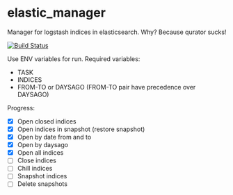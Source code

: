 # elastic_manager

Manager for logstash indices in elasticsearch. Why? Because qurator sucks!

[![Build Status](https://travis-ci.org/onetwotrip/elastic_manager.svg?branch=master)](https://travis-ci.org/onetwotrip/elastic_manager)

Use ENV variables for run. Required variables:

- TASK
- INDICES
- FROM-TO or DAYSAGO (FROM-TO pair have precedence over DAYSAGO)

Progress:

- [x] Open closed indices
- [x] Open indices in snapshot (restore snapshot)
- [x] Open by date from and to
- [x] Open by daysago
- [x] Open all indices
- [ ] Close indices
- [ ] Chill indices
- [ ] Snapshot indices
- [ ] Delete snapshots
